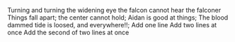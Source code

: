 Turning and turning the widening eye
the falcon cannot hear the falconer
Things fall apart; the center cannot hold;
Aidan is good at things;
The blood dammed tide is loosed, and everywhere!!;
Add one line
Add two lines at once
Add the second of two lines at once
